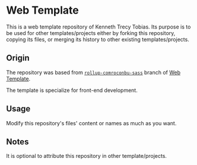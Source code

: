 # Web Template
This is a web template repository of Kenneth Trecy Tobias. Its purpose is to be used for other
templates/projects either by forking this repository, copying its files, or merging its history to
other existing templates/projects.

## Origin
The repository was based from [`rollup-comroconbu-sass`] branch of [Web Template].

The template is specialize for front-end development.

## Usage
Modify this repository's files' content or names as much as you want.

## Notes
It is optional to attribute this repository in other template/projects.

[`rollup-comroconbu-sass`]: http://repo.local/KennethTrecy/web_template/src/branch/rollup-comroconbu-sass
[Web Template]: http://repo.local/KennethTrecy/web_template
